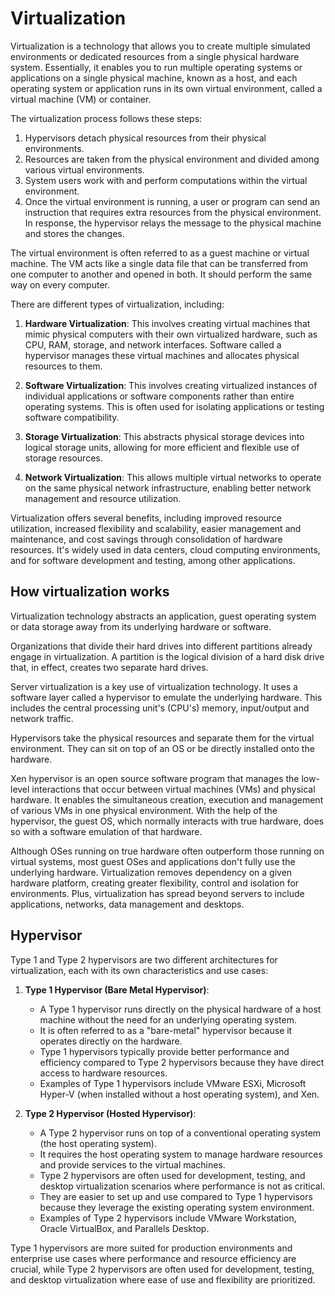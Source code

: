 # Virtualization

Virtualization is a technology that allows you to create multiple simulated environments or dedicated resources from a single physical hardware system. Essentially, it enables you to run multiple operating systems or applications on a single physical machine, known as a host, and each operating system or application runs in its own virtual environment, called a virtual machine (VM) or container.

The virtualization process follows these steps:

1. Hypervisors detach physical resources from their physical environments.
2. Resources are taken from the physical environment and divided among various virtual environments.
3. System users work with and perform computations within the virtual environment.
4. Once the virtual environment is running, a user or program can send an instruction that requires extra resources from the physical environment. In response, the hypervisor relays the message to the physical machine and stores the changes.

The virtual environment is often referred to as a guest machine or virtual machine. The VM acts like a single data file that can be transferred from one computer to another and opened in both. It should perform the same way on every computer.


There are different types of virtualization, including:

1. **Hardware Virtualization**: This involves creating virtual machines that mimic physical computers with their own virtualized hardware, such as CPU, RAM, storage, and network interfaces. Software called a hypervisor manages these virtual machines and allocates physical resources to them.

2. **Software Virtualization**: This involves creating virtualized instances of individual applications or software components rather than entire operating systems. This is often used for isolating applications or testing software compatibility.

3. **Storage Virtualization**: This abstracts physical storage devices into logical storage units, allowing for more efficient and flexible use of storage resources.

4. **Network Virtualization**: This allows multiple virtual networks to operate on the same physical network infrastructure, enabling better network management and resource utilization.

Virtualization offers several benefits, including improved resource utilization, increased flexibility and scalability, easier management and maintenance, and cost savings through consolidation of hardware resources. It's widely used in data centers, cloud computing environments, and for software development and testing, among other applications.

## How virtualization works

Virtualization technology abstracts an application, guest operating system or data storage away from its underlying hardware or software.

Organizations that divide their hard drives into different partitions already engage in virtualization. A partition is the logical division of a hard disk drive that, in effect, creates two separate hard drives.

Server virtualization is a key use of virtualization technology. It uses a software layer called a hypervisor to emulate the underlying hardware. This includes the central processing unit's (CPU's) memory, input/output and network traffic.

Hypervisors take the physical resources and separate them for the virtual environment. They can sit on top of an OS or be directly installed onto the hardware.

Xen hypervisor is an open source software program that manages the low-level interactions that occur between virtual machines (VMs) and physical hardware. It enables the simultaneous creation, execution and management of various VMs in one physical environment. With the help of the hypervisor, the guest OS, which normally interacts with true hardware, does so with a software emulation of that hardware.

Although OSes running on true hardware often outperform those running on virtual systems, most guest OSes and applications don't fully use the underlying hardware. Virtualization removes dependency on a given hardware platform, creating greater flexibility, control and isolation for environments. Plus, virtualization has spread beyond servers to include applications, networks, data management and desktops.

## Hypervisor 
Type 1 and Type 2 hypervisors are two different architectures for virtualization, each with its own characteristics and use cases:

1. **Type 1 Hypervisor (Bare Metal Hypervisor)**:
   - A Type 1 hypervisor runs directly on the physical hardware of a host machine without the need for an underlying operating system.
   - It is often referred to as a "bare-metal" hypervisor because it operates directly on the hardware.
   - Type 1 hypervisors typically provide better performance and efficiency compared to Type 2 hypervisors because they have direct access to hardware resources.
   - Examples of Type 1 hypervisors include VMware ESXi, Microsoft Hyper-V (when installed without a host operating system), and Xen.

2. **Type 2 Hypervisor (Hosted Hypervisor)**:
   - A Type 2 hypervisor runs on top of a conventional operating system (the host operating system).
   - It requires the host operating system to manage hardware resources and provide services to the virtual machines.
   - Type 2 hypervisors are often used for development, testing, and desktop virtualization scenarios where performance is not as critical.
   - They are easier to set up and use compared to Type 1 hypervisors because they leverage the existing operating system environment.
   - Examples of Type 2 hypervisors include VMware Workstation, Oracle VirtualBox, and Parallels Desktop.

Type 1 hypervisors are more suited for production environments and enterprise use cases where performance and resource efficiency are crucial, while Type 2 hypervisors are often used for development, testing, and desktop virtualization where ease of use and flexibility are prioritized.
